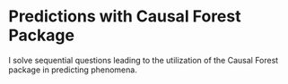 # Predictions with Causal Forest Package
 I solve sequential questions leading to the utilization of the Causal Forest package in predicting phenomena.

